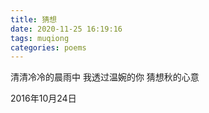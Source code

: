 ```yaml
---
title: 猜想
date: 2020-11-25 16:19:16
tags: muqiong
categories: poems
---
```

清清冷冷的晨雨中
我透过温婉的你
猜想秋的心意

2016年10月24日